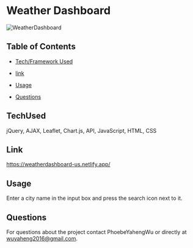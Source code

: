 # Weather Dashboard

![WeatherDashboard](https://user-images.githubusercontent.com/52837649/113528780-a372be00-958f-11eb-9680-e94189f8d2ca.png)


## Table of Contents

* [Tech/Framework Used](#TechUsed)

* [link](#Link)

* [Usage](#usage)

* [Questions](#Questions)


## TechUsed
jQuery, AJAX, Leaflet, Chart.js, API, JavaScript, HTML, CSS

## Link
https://weatherdashboard-us.netlify.app/

## Usage
Enter a city name in the input box and press the search icon next to it.

## Questions
For questions about the project contact PhoebeYahengWu or directly at wuyaheng2016@gmail.com.

